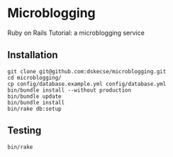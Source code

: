 # Microblogging

Ruby on Rails Tutorial: a microblogging service

## Installation

    git clone git@github.com:dskecse/microblogging.git
    cd microblogging/
    cp config/database.example.yml config/database.yml
    bin/bundle install --without production
    bin/bundle update
    bin/bundle install
    bin/rake db:setup

## Testing

    bin/rake
